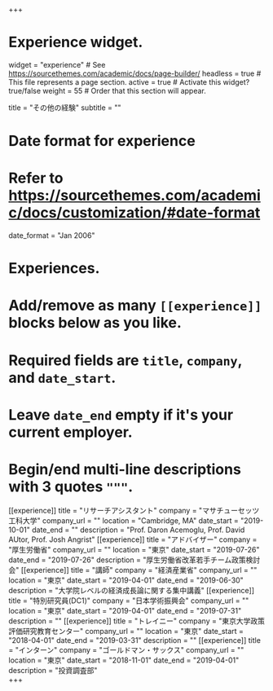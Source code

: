 +++
# Experience widget.
widget = "experience"  # See https://sourcethemes.com/academic/docs/page-builder/
headless = true  # This file represents a page section.
active = true  # Activate this widget? true/false
weight = 55  # Order that this section will appear.

title = "その他の経験"
subtitle = ""

# Date format for experience
#   Refer to https://sourcethemes.com/academic/docs/customization/#date-format
date_format = "Jan 2006"

# Experiences.
#   Add/remove as many `[[experience]]` blocks below as you like.
#   Required fields are `title`, `company`, and `date_start`.
#   Leave `date_end` empty if it's your current employer.
#   Begin/end multi-line descriptions with 3 quotes `"""`.
[[experience]]
  title = "リサーチアシスタント"
  company = "マサチューセッツ工科大学"
  company_url = ""
  location = "Cambridge, MA"
  date_start = "2019-10-01"
  date_end = ""
  description = "Prof. Daron Acemoglu, Prof. David AUtor, Prof. Josh Angrist"
[[experience]]
  title = "アドバイザー"
  company = "厚生労働省"
  company_url = ""
  location = "東京"
  date_start = "2019-07-26"
  date_end = "2019-07-26"
  description = "厚生労働省改革若手チーム政策検討会"
[[experience]]
  title = "講師"
  company = "経済産業省"
  company_url = ""
  location = "東京"
  date_start = "2019-04-01"
  date_end = "2019-06-30"
  description = "大学院レベルの経済成長論に関する集中講義"
[[experience]]
  title = "特別研究員(DC1)"
  company = "日本学術振興会"
  company_url = ""
  location = "東京"
  date_start = "2019-04-01"
  date_end = "2019-07-31"
  description = ""
[[experience]]
  title = "トレイニー"
  company = "東京大学政策評価研究教育センター"
  company_url = ""
  location = "東京"
  date_start = "2018-04-01"
  date_end = "2019-03-31"
  description = ""
[[experience]]
  title = "インターン"
  company = "ゴールドマン・サックス"
  company_url = ""
  location = "東京"
  date_start = "2018-11-01"
  date_end = "2019-04-01"
  description = "投資調査部"  
+++